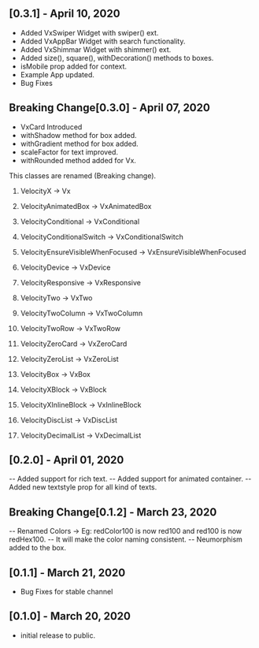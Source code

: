 ## [0.3.1] - April 10, 2020

- Added VxSwiper Widget with swiper() ext.
- Added VxAppBar Widget with search functionality.
- Added VxShimmar Widget with shimmer() ext.
- Added size(), square(), withDecoration() methods to boxes.
- isMobile prop added for context.
- Example App updated.
- Bug Fixes

## Breaking Change[0.3.0] - April 07, 2020

- VxCard Introduced
- withShadow method for box added.
- withGradient method for box added.
- scaleFactor for text improved.
- withRounded method added for Vx.

This classes are renamed (Breaking change).

1. VelocityX -> Vx

1. VelocityAnimatedBox -> VxAnimatedBox
1. VelocityConditional -> VxConditional
1. VelocityConditionalSwitch -> VxConditionalSwitch
1. VelocityEnsureVisibleWhenFocused -> VxEnsureVisibleWhenFocused

1. VelocityDevice -> VxDevice
1. VelocityResponsive -> VxResponsive
1. VelocityTwo -> VxTwo
1. VelocityTwoColumn -> VxTwoColumn
1. VelocityTwoRow -> VxTwoRow
1. VelocityZeroCard -> VxZeroCard
1. VelocityZeroList -> VxZeroList

1. VelocityBox -> VxBox
1. VelocityXBlock -> VxBlock
1. VelocityXInlineBlock -> VxInlineBlock
1. VelocityDiscList -> VxDiscList
1. VelocityDecimalList -> VxDecimalList

## [0.2.0] - April 01, 2020

-- Added support for rich text.
-- Added support for animated container.
-- Added new textstyle prop for all kind of texts.

## Breaking Change[0.1.2] - March 23, 2020

-- Renamed Colors -> Eg: redColor100 is now red100 and red100 is now redHex100.
-- It will make the color naming consistent.
-- Neumorphism added to the box.

## [0.1.1] - March 21, 2020

- Bug Fixes for stable channel

## [0.1.0] - March 20, 2020

- initial release to public.
